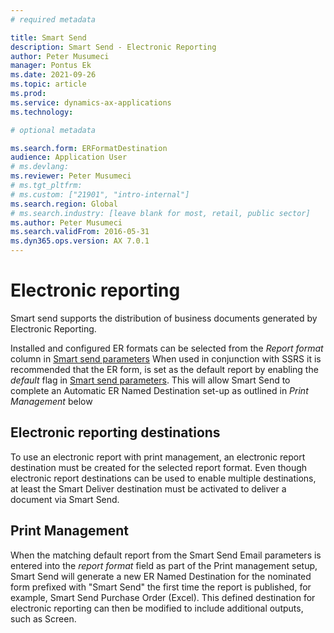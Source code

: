 ```yaml
---
# required metadata

title: Smart Send
description: Smart Send - Electronic Reporting
author: Peter Musumeci 
manager: Pontus Ek
ms.date: 2021-09-26
ms.topic: article
ms.prod: 
ms.service: dynamics-ax-applications
ms.technology: 

# optional metadata

ms.search.form: ERFormatDestination
audience: Application User
# ms.devlang: 
ms.reviewer: Peter Musumeci 
# ms.tgt_pltfrm: 
# ms.custom: ["21901", "intro-internal"]
ms.search.region: Global
# ms.search.industry: [leave blank for most, retail, public sector]
ms.author: Peter Musumeci 
ms.search.validFrom: 2016-05-31
ms.dyn365.ops.version: AX 7.0.1
---
```


# Electronic reporting
Smart send supports the distribution of business documents generated by Electronic Reporting.

Installed and configured ER formats can be selected from the *Report format* column in [Smart send parameters](../CONFIGURATION/Parameters.md) When used in conjunction with SSRS it is recommended that the ER form, is set as the default report by enabling the *default* flag in [Smart send parameters](../CONFIGURATION/Parameters.md). This will allow Smart Send to complete an Automatic ER Named Destination set-up as outlined in *Print Management* below

## Electronic reporting destinations
To use an electronic report with print management, an electronic report destination must be created for the selected report format. Even though electronic report destinations can be used to enable multiple destinations, at least the Smart Deliver destination must be activated to deliver a document via Smart Send.

## Print Management

When the matching default report from the Smart Send Email parameters is entered into the *report format* field as part of the Print management setup, Smart Send will generate a new ER Named Destination for the nominated form prefixed with "Smart Send" the first time the report is published, for example, Smart Send Purchase Order (Excel).  This defined destination for electronic reporting can then be modified to include additional outputs, such as Screen.







